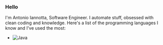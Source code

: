 ### Hello
I'm Antonio Iannotta, Software Engineer. I automate stuff, obsessed with clean coding and knowledge.
Here's a list of the programming languages I know and I've used the most:
* ![Java](https://img.shields.io/badge/Java-323330?style=for-the-badge&logo=java&logoColor=F7DF1E)
